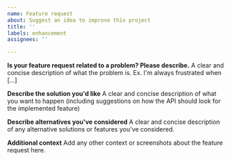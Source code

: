 ```yaml
---
name: Feature request
about: Suggest an idea to improve this project
title: ''
labels: enhancement
assignees: ''

---
```


**Is your feature request related to a problem? Please describe.**
A clear and concise description of what the problem is. Ex. I'm always frustrated when [...]

**Describe the solution you'd like**
A clear and concise description of what you want to happen (including suggestions on how the API should look for the implemented feature)

**Describe alternatives you've considered**
A clear and concise description of any alternative solutions or features you've considered.

**Additional context**
Add any other context or screenshots about the feature request here.
